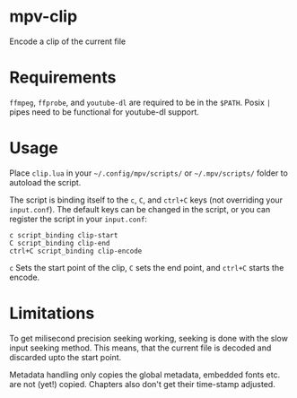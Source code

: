 # mpv-clip
Encode a clip of the current file

# Requirements
`ffmpeg`, `ffprobe`, and `youtube-dl` are required to be in the `$PATH`.
Posix `|` pipes need to be functional for youtube-dl support.

# Usage
Place `clip.lua` in your `~/.config/mpv/scripts/` or `~/.mpv/scripts/` folder to autoload the 
script.

The script is binding itself to the `c`, `C`, and `ctrl+C` keys (not overriding your `input.conf`).
The default keys can be changed in the script, or you can register the script in your `input.conf`:
```
c script_binding clip-start
C script_binding clip-end
ctrl+C script_binding clip-encode
```

`c` Sets the start point of the clip, `C` sets the end point, and `ctrl+C` starts the encode.

# Limitations
To get milisecond precision seeking working, seeking is done with the slow input seeking method.
This means, that the current file is decoded and discarded upto the start point.

Metadata handling only copies the global metadata, embedded fonts etc. are not (yet!) copied.
Chapters also don't get their time-stamp adjusted.
